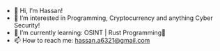 - 👋 Hi, I’m Hassan!
- 👀 I’m interested in Programming, Cryptocurrency and anything Cyber Security!
- 🌱 I’m currently learning: OSINT | Rust Programming🦀
- 📫 How to reach me: hassan.a6321@gmail.com
